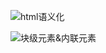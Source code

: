 ![html语义化](https://pic.downk.cc/item/5fa4bc7e1cd1bbb86b913a17.jpg)

![块级元素&内联元素](https://pic.downk.cc/item/5fa4bdff1cd1bbb86b91967e.jpg)